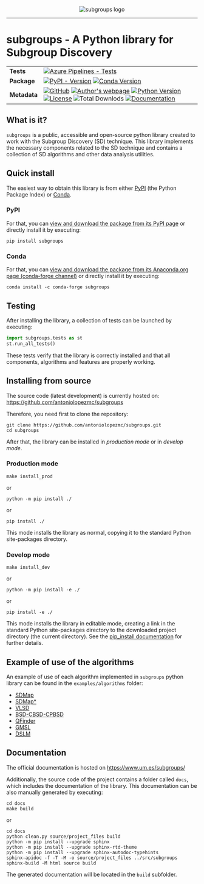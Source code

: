 <p align="center"><img alt="subgroups logo" src="docs/source/images/logo_small.png"></p>

-----------------

# subgroups - A Python library for Subgroup Discovery

|               |   |
|---------------|---|
| **Tests** | [![Azure Pipelines - Tests](https://dev.azure.com/conda-forge/feedstock-builds/_apis/build/status/subgroups-feedstock?branchName=main)](https://dev.azure.com/conda-forge/feedstock-builds/_build/latest?definitionId=21954&branchName=main) |
| **Package** | [![PyPI - Version](https://img.shields.io/pypi/v/subgroups?label=PyPI)](https://pypi.org/project/subgroups/) [![Conda Version](https://img.shields.io/conda/vn/conda-forge/subgroups?label=Anaconda.org%20%7C%20conda-forge)](https://anaconda.org/conda-forge/subgroups)|
| **Metadata** | [![GitHub](https://img.shields.io/badge/GitHub-Latest%20development-blue?style=flat)](https://github.com/antoniolopezmc/subgroups) [![Author's webpage](https://img.shields.io/badge/Author's%20webpage-orange?style=flat)](https://webs.um.es/antoniolopezmc/) [![Python Version](https://img.shields.io/pypi/pyversions/subgroups)](https://www.python.org/) [![License](https://img.shields.io/pypi/l/subgroups)](https://github.com/antoniolopezmc/subgroups/blob/master/LICENSE) ![Total Downlods](https://img.shields.io/pepy/dt/subgroups) [![Documentation](https://img.shields.io/badge/Documentation-green?style=flat)](https://www.um.es/subgroups/)|

## What is it?

`subgroups` is a public, accessible and open-source python library created to work with the Subgroup Discovery (SD) technique. This library implements the necessary components related to the SD technique and contains a collection of SD algorithms and other data analysis utilities.

## Quick install

The easiest way to obtain this library is from either [PyPI](https://pypi.org/) (the Python Package Index) or [Conda](https://docs.conda.io/).

### PyPI

For that, you can [view and download the package from its PyPI page](https://pypi.org/project/subgroups/) or directly install it by executing:

```shell
pip install subgroups
```

### Conda

For that, you can [view and download the package from its Anaconda.org page (conda-forge channel)](https://anaconda.org/conda-forge/subgroups) or directly install it by executing:

```shell
conda install -c conda-forge subgroups
```

## Testing

After installing the library, a collection of tests can be launched by executing:

```python
import subgroups.tests as st
st.run_all_tests()
```

These tests verify that the library is correctly installed and that all components, algorithms and features are properly working.

## Installing from source

The source code (latest development) is currently hosted on: https://github.com/antoniolopezmc/subgroups

Therefore, you need first to clone the repository:

```shell
git clone https://github.com/antoniolopezmc/subgroups.git
cd subgroups
```

After that, the library can be installed in *production mode* or in *develop mode*.

### Production mode

```shell
make install_prod
```

or

```shell
python -m pip install ./
```

or

```shell
pip install ./
```

This mode installs the library as normal, copying it to the standard Python site-packages directory.

### Develop mode

```shell
make install_dev
```

or

```shell
python -m pip install -e ./
```

or

```shell
pip install -e ./
```

This mode installs the library in editable mode, creating a link in the standard Python site-packages directory to the downloaded project directory (the current directory). See the [pip_install documentation](https://pip.pypa.io/en/stable/cli/pip_install/#cmdoption-e) for further details.

## Example of use of the algorithms

An example of use of each algorithm implemented in `subgroups` python library can be found in the `examples/algorithms` folder:

- [SDMap](https://github.com/antoniolopezmc/subgroups/blob/master/examples/algorithms/SDMap.ipynb)
- [SDMap*](https://github.com/antoniolopezmc/subgroups/blob/master/examples/algorithms/SDMapStar.ipynb)
- [VLSD](https://github.com/antoniolopezmc/subgroups/blob/master/examples/algorithms/VLSD.ipynb)
- [BSD-CBSD-CPBSD](https://github.com/antoniolopezmc/subgroups/blob/master/examples/algorithms/BSD-CBSD-CPBSD.ipynb)
- [QFinder](https://github.com/antoniolopezmc/subgroups/blob/master/examples/algorithms/QFinder.ipynb)
- [GMSL](https://github.com/antoniolopezmc/subgroups/blob/master/examples/algorithms/GMSL.ipynb)
- [DSLM](https://github.com/antoniolopezmc/subgroups/blob/master/examples/algorithms/DSLM.ipynb)

## Documentation

The official documentation is hosted on https://www.um.es/subgroups/

Additionally, the source code of the project contains a folder called `docs`, which includes the documentation of the library. This documentation can be also manually generated by executing:

```shell
cd docs
make build
```

or

```shell
cd docs
python clean.py source/project_files build
python -m pip install --upgrade sphinx
python -m pip install --upgrade sphinx-rtd-theme
python -m pip install --upgrade sphinx-autodoc-typehints
sphinx-apidoc -f -T -M -o source/project_files ../src/subgroups
sphinx-build -M html source build
```

The generated documentation will be located in the `build` subfolder.
